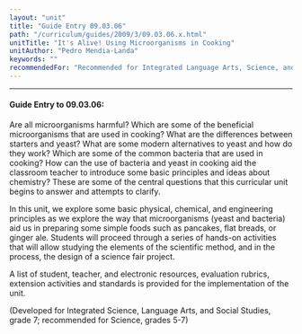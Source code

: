 ```yaml
---
layout: "unit"
title: "Guide Entry 09.03.06"
path: "/curriculum/guides/2009/3/09.03.06.x.html"
unitTitle: "It's Alive! Using Microorganisms in Cooking"
unitAuthor: "Pedro Mendia-Landa"
keywords: ""
recommendedFor: "Recommended for Integrated Language Arts, Science, and Social Studies, grades 5-7"
---
```

<body>
<hr/>
<h4>
Guide Entry to 09.03.06:
</h4>
<p>Are all microorganisms harmful? Which are some of the beneficial microorganisms that are used in cooking? What are the differences between starters and yeast? What are some modern alternatives to yeast and how do they work? Which are some of the common bacteria that are used in cooking? How can the use of bacteria and yeast in cooking aid the classroom teacher to introduce some basic principles and ideas about chemistry?  These are some of the central questions that this curricular unit begins to answer and attempts to clarify.</p>
<p>
In this unit, we explore some basic physical, chemical, and engineering principles as we explore the way that microorganisms (yeast and bacteria) aid us in preparing some simple foods such as pancakes, flat breads, or ginger ale. Students will proceed through a series of hands-on activities that will allow studying the elements of the scientific method, and in the process, the design of a science fair project.
</p>
<p>
A list of student, teacher, and electronic resources, evaluation rubrics, extension activities and standards is provided for the implementation of the unit.
</p>
<p>
(Developed for Integrated Science, Language Arts, and Social Studies, grade 7; recommended for Science, grades 5-7)
</p>
</body>
